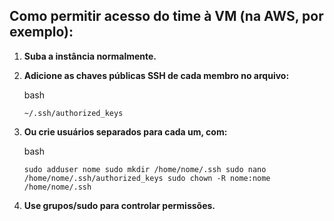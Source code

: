 ## Como permitir acesso do time à VM (na AWS, por exemplo): 

1. **Suba a instância normalmente.**
    
2. **Adicione as chaves públicas SSH de cada membro no arquivo:**
    
    bash
    
    `~/.ssh/authorized_keys`
    
3. **Ou crie usuários separados para cada um, com:**
    
    bash
    
    `sudo adduser nome sudo mkdir /home/nome/.ssh sudo nano /home/nome/.ssh/authorized_keys sudo chown -R nome:nome /home/nome/.ssh`
    
4. **Use grupos/sudo para controlar permissões.**